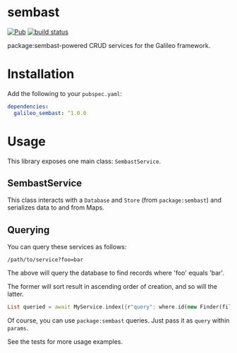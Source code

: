 # sembast
[![Pub](https://img.shields.io/pub/v/galileo_sembast.svg)](https://pub.dartlang.org/packages/galileo_sembast)
[![build status](https://travis-ci.org/galileo-dart/sembast.svg)](https://travis-ci.org/galileo-dart/sembast)

package:sembast-powered CRUD services for the Galileo framework.

# Installation

Add the following to your `pubspec.yaml`:

```yaml
dependencies:
  galileo_sembast: ^1.0.0
```

# Usage

This library exposes one main class: `SembastService`.

## SembastService

This class interacts with a `Database` and `Store` (from `package:sembast`) and serializes data to and from Maps.

## Querying

You can query these services as follows:

    /path/to/service?foo=bar

The above will query the database to find records where 'foo' equals 'bar'.

The former will sort result in ascending order of creation, and so will the latter.

```dart
List queried = await MyService.index({r"query": where.id(new Finder(filter: new Filter(...))));
```

Of course, you can use `package:sembast` queries. Just pass it as `query` within `params`.

See the tests for more usage examples.
